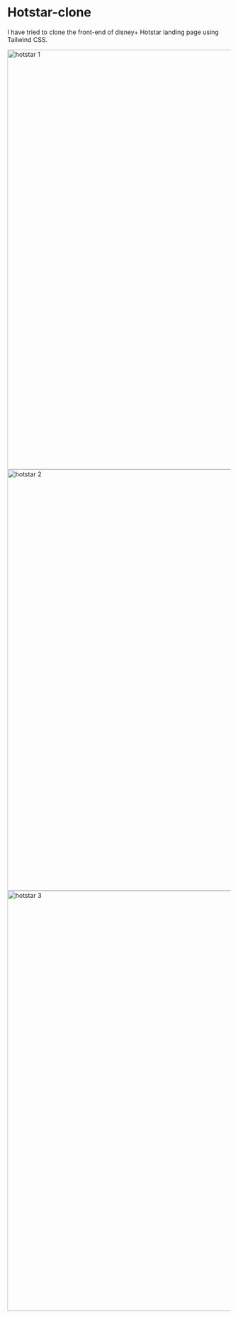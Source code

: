 # Hotstar-clone
I have tried to clone the front-end of disney+ Hotstar landing page using Tailwind CSS. 

<img width="945" alt="hotstar 1" src="https://user-images.githubusercontent.com/96491776/190478169-85624a72-b2f9-4b8f-8829-33c7a5057714.png">
<img width="948" alt="hotstar 2" src="https://user-images.githubusercontent.com/96491776/190478266-1cadb483-1412-42bf-80c3-3fdbe603f11d.png">
<img width="946" alt="hotstar 3" src="https://user-images.githubusercontent.com/96491776/190478284-80506061-35bb-447e-92d3-e37ee271be5a.png">
